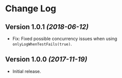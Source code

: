 Change Log
==========

Version 1.0.1 *(2018-06-12)*
----------------------------

* Fix: Fixed possible concurrency issues when using `onlyLogWhenTestFails(true)`.

Version 1.0.0 *(2017-11-19)*
----------------------------

* Initial release.